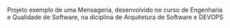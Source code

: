 Projeto exemplo de uma Mensageria, desenvolvido no curso de Engenharia e Qualidade de Software, na diciplina de Arquitetura de Software e DEVOPS
